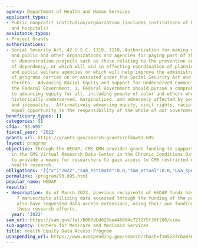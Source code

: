```yaml
---
agency: Department of Health and Human Services
applicant_types:
- Public nonprofit institution/organization (includes institutions of higher education
  and hospitals)
assistance_types:
- Project Grants
authorizations:
- Social Security Act, 42 U.S.C. 1310, 1110, Authorization for making grants to States
  and public and other organizations and agencies for paying part of the cost of research
  or demonstration projects such as those relating to the prevention and reduction
  of dependency, or which will aid in effecting coordination of planning between private
  and public welfare agencies or which will help improve the administration and effectiveness
  of programs carried on or assisted under the Social Security Act and programs related
  thereto.. Advancing Racial Equity and Support for Underserved Communities Through
  the Federal Government, 1, Federal Government should pursue a comprehensive approach
  to advancing equity for all, including people of color and others who have been
  historically underserved, marginalized, and adversely affected by persistent poverty
  and inequality.  Affirmatively advancing equity, civil rights, racial justice, and
  equal opportunity is the responsibility of the whole of our Government.
beneficiary_types: []
categories: []
cfda: '93.695'
fiscal_year: '2022'
grants_url: https://grants.gov/search-grants?cfda=93.695
layout: program
objective: Through the HEDAP, CMS OMH provides grant funding to support three seats
  in the CMS Virtual Research Data Center in the Chronic Conditions Data Warehouse
  to provide a means for researchers to gain access to CMS restricted data for minority
  health research.
obligations: '[{"x":"2022","sam_estimate":0.0,"sam_actual":0.0,"usa_spending_actual":0.0},{"x":"2023","sam_estimate":270000.0,"sam_actual":0.0,"usa_spending_actual":0.0},{"x":"2024","sam_estimate":450000.0,"sam_actual":0.0,"usa_spending_actual":0.0}]'
permalink: /program/93.695.html
popular_name: HEDAP
results:
- description: As of March 2023, previous recipients of HEDAP funds have published
    7 manuscripts utilizing data accessed through the funding of the program. Recipients
    also have requested data access extensions, using their own funding, to continue
    these research efforts.
  year: '2022'
sam_url: https://sam.gov/fal/8087dbd028be446894c727275f39f280/view
sub-agency: Centers for Medicare and Medicaid Services
title: Health Equity Data Access Program
usaspending_url: https://www.usaspending.gov/search/?hash=f165287cba836c69da33821462d9cbd2
---
```

